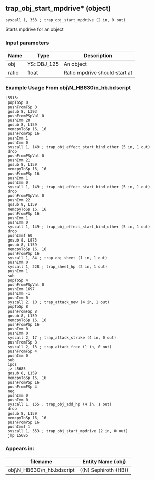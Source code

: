 ## trap_obj_start_mpdrive* (object)

`syscall 1, 353 ; trap_obj_start_mpdrive (2 in, 0 out)`

Starts mpdrive for an object

### Input parameters
| Name | Type | Description
|------|------|------------
| obj   | YS::OBJ_125   | An object
| ratio   | float   | Ratio mpdrive should start at


### Example Usage From obj\N_HB630\n_hb.bdscript
```plaintext
L5513:
 popToSp 0
 pushFromFSp 0
 gosub 8, L393
 pushFromPSpVal 0
 pushImm 20
 gosub 8, L159
 memcpyToSp 16, 16
 pushFromPSp 16
 pushImm 1
 pushImm 0
 syscall 1, 149 ; trap_obj_effect_start_bind_other (5 in, 1 out)
 drop 
 pushFromPSpVal 0
 pushImm 21
 gosub 8, L159
 memcpyToSp 16, 16
 pushFromPSp 16
 pushImm 1
 pushImm 0
 syscall 1, 149 ; trap_obj_effect_start_bind_other (5 in, 1 out)
 drop 
 pushFromPSpVal 0
 pushImm 22
 gosub 8, L159
 memcpyToSp 16, 16
 pushFromPSp 16
 pushImm 1
 pushImm 0
 syscall 1, 149 ; trap_obj_effect_start_bind_other (5 in, 1 out)
 drop 
 pushImmf 60
 gosub 8, L873
 gosub 8, L159
 memcpyToSp 16, 16
 pushFromPSp 16
 syscall 1, 84 ; trap_obj_sheet (1 in, 1 out)
 pushImm 0
 syscall 1, 228 ; trap_sheet_hp (2 in, 1 out)
 pushImm 1
 sub 
 popToSp 4
 pushFromPSpVal 0
 pushImm 1697
 pushImm -1
 pushImm 0
 syscall 2, 10 ; trap_attack_new (4 in, 1 out)
 popToSp 8
 pushFromFSp 8
 gosub 8, L159
 memcpyToSp 16, 16
 pushFromPSp 16
 pushImm 0
 pushImm 0
 syscall 2, 17 ; trap_attack_strike (4 in, 0 out)
 pushFromFSp 8
 syscall 2, 13 ; trap_attack_free (1 in, 0 out)
 pushFromFSp 4
 pushImm 0
 sub 
 ipos 
 jz L5685
 gosub 8, L159
 memcpyToSp 16, 16
 pushFromPSp 16
 pushFromFSp 4
 neg 
 pushImm 0
 pushImm 0
 syscall 1, 155 ; trap_obj_add_hp (4 in, 1 out)
 drop 
 gosub 8, L159
 memcpyToSp 16, 16
 pushFromPSp 16
 pushImmf 1
 syscall 1, 353 ; trap_obj_start_mpdrive (2 in, 0 out)
 jmp L5685
```


### Appears in:
| filename | Entity Name (obj)
|----------|-------------
| obj\N_HB630\n_hb.bdscript       | ((N) Sephiroth (HB))          



